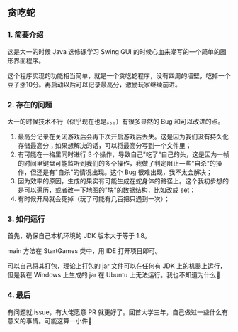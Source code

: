## 贪吃蛇
### 1. 简要介绍
这是大一的时候 Java 选修课学习 Swing GUI 的时候心血来潮写的一个简单的图形界面程序。

这个程序实现的功能相当简单，就是一个贪吃蛇程序，没有四周的墙壁，吃掉一个豆子涨10分。再启动以后可以记录最高分，激励玩家继续前进。

### 2. 存在的问题
大一的时候技术不行（似乎现在也是。。。）有很多显然的 Bug 和可以改进的点。

1. 最高分记录在关闭游戏后会再下次开启游戏后丢失。这是因为我们没有持久化存储最高分；如果想解决的话，可以将最高分写到一个文件里；
2. 有可能在一格里同时进行 3 个操作，导致自己"吃了"自己的头，这是因为一帧的时间里键盘可能监听到我们的多个操作，我做了判定阻止一些"自杀"的操作，但还是有"自杀"的情况出现。这个 Bug 很难出现，我不太会解决；
3. 因为效率的原因，生成的果实有可能生成在蛇身体的路径上。这个我初步想的是可以遍历，或者改一下地图的"块"的数据结构，比如改成 set；
4. 有时候开局就会死掉（玩了可能有几百把只遇到一次）；

### 3. 如何运行
首先，确保自己本机环境的 JDK 版本大于等于 1.8。

main 方法在 StartGames 类中，用 IDE 打开项目即可。

可以自己将其打包，理论上打包的 jar 文件可以在任何有 JDK 上的机器上运行，但是我在 Windows 上生成的 jar 在 Ubuntu 上无法运行。我也不知道为什么🤔

### 4. 最后
有问题就 issue，有大佬愿意 PR 就更好了。回首大学三年，自己做过一些什么有意义的事情。可能这算一小件🤔